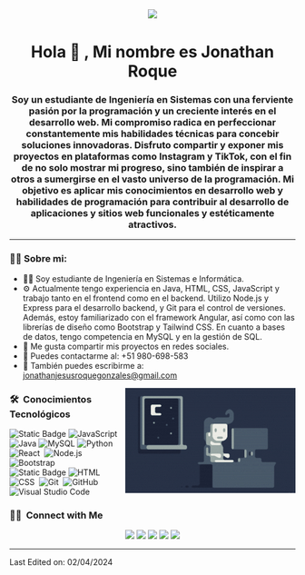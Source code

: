 <div id="header" align = "center">
        <img src="https://media.giphy.com/media/3oKIPnAiaMCws8nOsE/giphy.gif" width="200" />
            <h1 align = "center">Hola 👋 , Mi nombre es Jonathan Roque</h1>
            <h3 align = "center">Soy un estudiante de Ingeniería en Sistemas con una ferviente pasión por la programación y un creciente interés en el desarrollo web. Mi compromiso radica en perfeccionar constantemente mis habilidades técnicas para concebir soluciones innovadoras. Disfruto compartir y exponer mis proyectos en plataformas como Instagram y TikTok, con el fin de no solo mostrar mi progreso, sino también de inspirar a otros a sumergirse en el vasto universo de la programación. Mi objetivo es aplicar mis conocimientos en desarrollo web y habilidades de programación para contribuir al desarrollo de aplicaciones y sitios web funcionales y estéticamente atractivos. </h3>

</div>

---

### 👨‍💻 Sobre mi:

- 👨‍💻 Soy estudiante de Ingeniería en Sistemas e Informática.
- ⚙ Actualmente tengo experiencia en Java, HTML, CSS, JavaScript y trabajo tanto en el frontend como en el backend. Utilizo Node.js y Express para el desarrollo backend, y Git para el control de versiones. Además, estoy familiarizado con el framework Angular, así como con las librerías de diseño como Bootstrap y Tailwind CSS. En cuanto a bases de datos, tengo competencia en MySQL y en la gestión de SQL.
- 📴 Me gusta compartir mis proyectos en redes sociales.
- 📱 Puedes contactarme al: +51 980-698-583
- 📩 También puedes escribirme a: jonathanjesusroquegonzales@gmail.com
<!--
**Jonathan03R/Jonathan03R** is a ✨ _special_ ✨ repository because its `README.md` (this file) appears on your GitHub profile.

Here are some ideas to get you started:

- 🔭 I’m currently working on ...
- 🌱 I’m currently learning ...
- 👯 I’m looking to collaborate on ...
- 🤔 I’m looking for help with ...
- 💬 Ask me about ...
- 📫 How to reach me: ...
- 😄 Pronouns: ...
- ⚡ Fun fact: ...
-->



<img alt="Night Coding" src="https://raw.githubusercontent.com/AVS1508/AVS1508/master/assets/Night-Coding.gif" align="right"/>

### 🛠 &nbsp;Conocimientos Tecnológicos


![Static Badge](https://img.shields.io/badge/Angular-05122A?style=flat&logo=Angular&logoColor=af01b4)
![JavaScript](https://img.shields.io/badge/-JavaScript-05122A?style=flat&logo=javascript)&nbsp;
![Java](https://img.shields.io/badge/-Java-05122A?style=flat&logo=java)
![MySQL](https://img.shields.io/badge/-MySQL-05122A?style=flat&logo=mysql)
![Python](https://img.shields.io/badge/-Python-05122A?style=flat&logo=python)&nbsp;
![React](https://img.shields.io/badge/-React-05122A?style=flat&logo=react)&nbsp;
![Node.js](https://img.shields.io/badge/-Node.js-05122A?style=flat&logo=node.js)&nbsp;
![Bootstrap](https://img.shields.io/badge/-Bootstrap-05122A?style=flat&logo=bootstrap&logoColor=563D7C)\
![Static Badge](https://img.shields.io/badge/Express.js-05122A?style=flat-&logo=express&logoColor=af01b4)
![HTML](https://img.shields.io/badge/-HTML-05122A?style=flat&logo=HTML5)&nbsp;
![CSS](https://img.shields.io/badge/-CSS-05122A?style=flat&logo=CSS3&logoColor=1572B6)&nbsp;
![Git](https://img.shields.io/badge/-Git-05122A?style=flat&logo=git)&nbsp;
![GitHub](https://img.shields.io/badge/-GitHub-05122A?style=flat&logo=github)&nbsp;
![Visual Studio Code](https://img.shields.io/badge/-Visual%20Studio%20Code-05122A?style=flat&logo=visual-studio-code&logoColor=007ACC)&nbsp;

<!--### ⚙️ &nbsp;GitHub Analytics

<p align="center">
<a href="https://github.com/Jonathan03R">
  <img height="180em" src="https://github-readme-stats-eight-theta.vercel.app/api?username=Jonathan03R&show_icons=true&theme=algolia&include_all_commits=true&count_private=true"/>
  <img height="180em" src="https://github-readme-stats-eight-theta.vercel.app/api/top-langs/?username=Jonathan03R&layout=compact&langs_count=8&theme=algolia"/>
</a>
</p>-->

### 🤝🏻 &nbsp;Connect with Me

<p align="center">
<a href="https://portafolio-40843.firebaseapp.com/port"><img src="https://img.shields.io/badge/-adityavsingh.com-3423A6?style=flat&logo=Google-Chrome&logoColor=white"/></a>
<a href="https://www.linkedin.com/in/jonathan-roque-b5bb85277/"><img src="https://img.shields.io/badge/-Jonathan Roque-0077B5?style=flat&logo=Linkedin&logoColor=white"/></a>
<a href="mailto:jonathanjesusroquegonzales@gmail.com"><img src="https://img.shields.io/badge/-Correo-D14836?style=flat&logo=Gmail&logoColor=white"/></a>
<a href="https://www.instagram.com/shonaroque/"><img src="https://img.shields.io/badge/-@shonaRoque-E4405F?style=flat&logo=Instagram&logoColor=white"/></a>
<a href="https://www.facebook.com/jonathan.roque"><img src="https://img.shields.io/badge/-@Jonathan Roque-1877F2?style=flat&logo=Facebook&logoColor=white"/></a>

-----
Last Edited on: 02/04/2024
